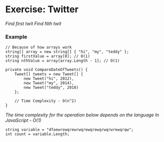 # Exercise: Twitter
*Find first twit*
*Find Nth twit*

### Example
```
// Because of how arrays work
string[] array = new string[] { "hi", "my", "teddy" };
string firstValue = array[0]; // O(1)
string nthValue = array[array.Length - 1]; // O(1)
```

```
private void CompareDateOfTweets() {
    Tweet[] tweets = new Tweet[] {
        new Tweet("hi", 2012),
        new Tweet("my", 2014),
        new Tweet("teddy", 2018)
    };

    // Time Complexity - O(n^2)
}
```

*The time complexity for the operation below depends on the language*
*In JavaScript - O(1)*
```
string variable = "dfaewrewqrewrwqrewqrewqrwqrwrewqrqw";
int count = variable.Length;
```